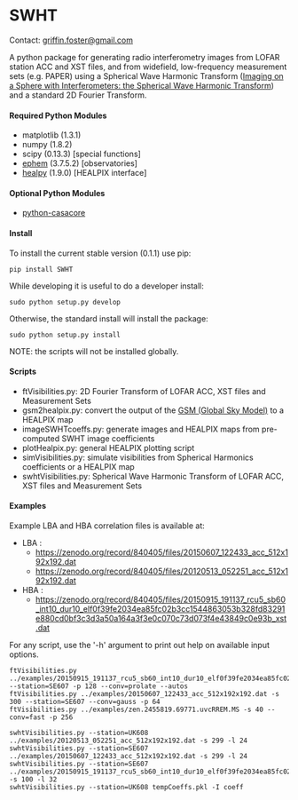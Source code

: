 SWHT
===
  
Contact: griffin.foster@gmail.com  

A python package for generating radio interferometry images from LOFAR station ACC and XST files, and from widefield, low-frequency measurement sets (e.g. PAPER) using a Spherical Wave Harmonic Transform ([Imaging on a Sphere with Interferometers: the Spherical Wave Harmonic Transform](http://arxiv.org/abs/1504.04485)) and a standard 2D Fourier Transform.

#### Required Python Modules

* matplotlib (1.3.1)
* numpy (1.8.2)
* scipy (0.13.3) [special functions]
* [ephem](http://rhodesmill.org/pyephem/) (3.7.5.2) [observatories]
* [healpy](https://healpy.readthedocs.org/en/latest/) (1.9.0) [HEALPIX interface]

#### Optional Python Modules

* [python-casacore](https://github.com/casacore/python-casacore)

#### Install

To install the current stable version (0.1.1) use pip:

```
pip install SWHT
```

While developing it is useful to do a developer install:

```
sudo python setup.py develop
```

Otherwise, the standard install will install the package:

```
sudo python setup.py install  
```

NOTE: the scripts will not be installed globally.

#### Scripts

* ftVisibilities.py: 2D Fourier Transform of LOFAR ACC, XST files and Measurement Sets  
* gsm2healpix.py: convert the output of the [GSM (Global Sky Model)](http://space.mit.edu/~angelica/gsm/index.html) to a HEALPIX map
* imageSWHTcoeffs.py: generate images and HEALPIX maps from pre-computed SWHT image coefficients  
* plotHealpix.py: general HEALPIX plotting script
* simVisibilities.py: simulate visibilities from Spherical Harmonics coefficients or a HEALPIX map
* swhtVisibilities.py: Spherical Wave Harmonic Transform of LOFAR ACC, XST files and Measurement Sets  

#### Examples

Example LBA and HBA correlation files is available at:  

* LBA :
	* https://zenodo.org/record/840405/files/20150607_122433_acc_512x192x192.dat
	* https://zenodo.org/record/840405/files/20120513_052251_acc_512x192x192.dat
* HBA :
	* https://zenodo.org/record/840405/files/20150915_191137_rcu5_sb60_int10_dur10_elf0f39fe2034ea85fc02b3cc1544863053b328fd83291e880cd0bf3c3d3a50a164a3f3e0c070c73d073f4e43849c0e93b_xst.dat

For any script, use the '-h' argument to print out help on available input options.

```
ftVisibilities.py ../examples/20150915_191137_rcu5_sb60_int10_dur10_elf0f39fe2034ea85fc02b3cc1544863053b328fd83291e880cd0bf3c3d3a50a164a3f3e0c070c73d073f4e43849c0e93b_xst.dat --station=SE607 -p 128 --conv=prolate --autos
ftVisibilities.py ../examples/20150607_122433_acc_512x192x192.dat -s 300 --station=SE607 --conv=gauss -p 64
ftVisibilities.py ../examples/zen.2455819.69771.uvcRREM.MS -s 40 --conv=fast -p 256

swhtVisibilities.py --station=UK608 ../examples/20120513_052251_acc_512x192x192.dat -s 299 -l 24
swhtVisibilities.py --station=SE607 ../examples/20150607_122433_acc_512x192x192.dat -s 299 -l 24
swhtVisibilities.py --station=SE607 ../examples/20150915_191137_rcu5_sb60_int10_dur10_elf0f39fe2034ea85fc02b3cc1544863053b328fd83291e880cd0bf3c3d3a50a164a3f3e0c070c73d073f4e43849c0e93b_xst.dat -s 100 -l 32
swhtVisibilities.py --station=UK608 tempCoeffs.pkl -I coeff
```